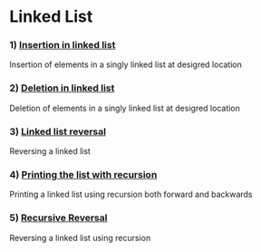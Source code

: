 # Linked List
### 1) [Insertion in linked list](https://github.com/Ashish-012/Ds-Algo/blob/master/Linked-list/linked-list-insertion.cpp)
Insertion of elements in a singly linked list at desigred location
### 2) [Deletion in linked list](https://github.com/Ashish-012/Ds-Algo/blob/master/Linked-list/linked-list-deletion.cpp)
Deletion of elements in a singly linked list at desigred location
### 3) [Linked list reversal](https://github.com/Ashish-012/Ds-Algo/blob/master/Linked-list/linked-list-reversal.cpp)
Reversing a linked list
### 4) [Printing the list with recursion](https://github.com/Ashish-012/Ds-Algo/blob/master/Linked-list/linked-list-recursive-printing.cpp)
Printing a linked list using recursion both forward and backwards
### 5) [Recursive Reversal](https://github.com/Ashish-012/Ds-Algo/blob/master/Linked-list/linked-list-recursive-reversal.cpp)
Reversing a linked list using recursion 
